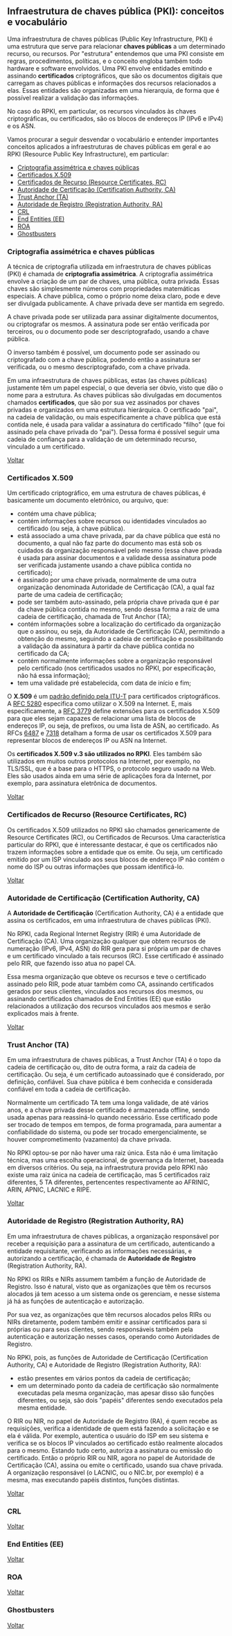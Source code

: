 ## Infraestrutura de chaves pública (PKI): conceitos e vocabulário

Uma infraestrutura de chaves públicas (Public Key Infrastructure, PKI) é uma estrutura que serve para relacionar **chaves públicas** a um determinado recurso, ou recursos. Por "estrutura" entendemos que uma PKI consiste em regras, procedimentos, políticas, e o conceito engloba também todo hardware e software envolvidos. Uma PKI envolve entidades emitindo e assinando **certificados** criptográficos, que são os documentos digitais que carregam as chaves públicas e informações dos recursos relacionados a elas. Essas entidades são organizadas em uma hierarquia, de forma que é possível realizar a validação das informações. 

No caso do RPKI, em particular, os recursos vinculados às chaves criptográficas, ou certificados, são os blocos de endereços IP (IPv6 e IPv4) e os ASN. 

Vamos procurar a seguir desvendar o vocabulário e entender importantes conceitos aplicados a infraestruturas de chaves públicas em geral e ao RPKI (Resource Public Key Infrastructure), em particular:

- [Criptografia assimétrica e chaves públicas](#criptografia-assimétrica-e-chaves-públicas)
- [Certificados X.509](#certificados-x-509)
- [Certificados de Recurso (Resource Certificates, RC)](#certificados-de-recurso-resource-certificates-rc)
- [Autoridade de Certificação (Certification Authority, CA)](#autoridade-de-certificação-certification-authority-ca)
- [Trust Anchor (TA)](#trust-anchor-ta)
- [Autoridade de Registro (Registration Authority, RA)](#autoridade-de-registro-registration-authority-ra)
- [CRL](#crl)
- [End Entities (EE)](#end-entities-ee)
- [ROA](#roa)
- [Ghostbusters](#ghostbusters)


### Criptografia assimétrica e chaves públicas

A técnica de criptografia utilizada em infraestrutura de chaves públicas (PKI) é chamada de **criptografia assimétrica**. A criptografia assimétrica envolve a criação de um par de chaves, uma pública, outra privada. Essas chaves são simplesmente números com propriedades matemáticas especiais. A chave pública, como o próprio nome deixa claro, pode e deve ser divulgada publicamente. A chave privada deve ser mantida em segredo. 

A chave privada pode ser utilizada para assinar digitalmente documentos, ou criptografar os mesmos. A assinatura pode ser então verificada por terceiros, ou o documento pode ser descriptografado, usando a chave pública. 

O inverso também é possível, um documento pode ser assinado ou criptografado com a chave pública, podendo então a assinatura ser verificada, ou o mesmo descriptografado, com a chave privada.

Em uma infraestrutura de chaves públicas, estas (as chaves públicas) justamente têm um papel especial, o que deveria ser óbvio, visto que dão o nome para a estrutura. As chaves públicas são divulgadas em documentos chamados **certificados**, que são por sua vez assinados por chaves privadas e organizados em uma estrutura hierárquica. O certificado "pai", na cadeia de validação, ou mais especificamente a chave pública que está contida nele, é usada para validar a assinatura do certificado "filho" (que foi assinado pela chave privada do "pai"). Dessa forma é possível seguir uma cadeia de confiança para a validação de um determinado recurso, vinculado a um certificado. 

[Voltar](#infraestrutura-de-chaves-pública-pki-conceitos-e-vocabulário)


### Certificados X.509

Um certificado criptográfico, em uma estrutura de chaves públicas, é basicamente um documento eletrônico, ou arquivo, que:

- contém uma chave pública;
- contém informações sobre recursos ou identidades vinculados ao certificado (ou seja, à chave pública).
- está associado a uma chave privada, par da chave pública que está no documento, a qual não faz parte do documento mas está sob os cuidados da organização responsável pelo mesmo (essa chave privada é usada para assinar documentos e a validade dessa assinatura pode ser verificada justamente usando a chave pública contida no certificado);
- é assinado por uma chave privada, normalmente de uma outra organização denominada Autoridade de Certificação (CA), a qual faz parte de uma cadeia de certificação;
- pode ser também auto-assinado, pela própria chave privada que é par da chave pública contida no mesmo, sendo dessa forma a raiz de uma cadeia de certificação, chamada de Trut Anchor (TA);
- contém informações sobre a localização do certificado da organização que o assinou, ou seja, da Autoridade de Certificação (CA), permitindo a obtenção do mesmo, seguindo a cadeia de certificação e possibilitando a validação da assinatura à partir da chave pública contida no certificado da CA;
- contém normalmente informações sobre a organização responsável pelo certificado (nos certificados usados no RPKI, por especificação, não há essa informação);
- tem uma validade pré estabelecida, com data de início e fim;

O **X.509** é um [padrão definido pela ITU-T](https://www.itu.int/ITU-T/recommendations/rec.aspx?rec=X.509) para certificados criptográficos. A [RFC 5280](https://tools.ietf.org/html/rfc5280) especifica como utilizar o X.509 na Internet. E, mais especificamente, a [RFC 3779](https://tools.ietf.org/html/rfc3779) define extensões para os certificados X.509 para que eles sejam capazes de relacionar uma lista de blocos de endereços IP, ou seja, de prefixos, ou uma lista de ASN, ao certificado. As RFCs [6487](https://tools.ietf.org/html/rfc6487) e [7318](https://tools.ietf.org/html/rfc7318) detalham a forma de usar os certificados X.509 para representar blocos de endereços IP ou ASN na Internet.

Os **certificados X.509 v.3 são utilizados no RPKI**. Eles também são utilizados em muitos outros protocolos na Internet, por exemplo, no TLS/SSL, que é a base para o HTTPS, o protocolo seguro usado na Web. Eles são usados ainda em uma série de aplicações fora da Internet, por exemplo, para assinatura eletrônica de documentos.

[Voltar](#infraestrutura-de-chaves-pública-pki-conceitos-e-vocabulário)


### Certificados de Recurso (Resource Certificates, RC)

Os certificados X.509 utilizados no RPKI são chamados genericamente de Resource Certificates (RC), ou Certificados de Recursos. Uma característica particular do RPKI, que é interessante destacar, é que os certificados não trazem informações sobre a entidade que os emite. Ou seja, um certificado emitido por um ISP vinculado aos seus blocos de endereço IP não contém o nome do ISP ou outras informações que possam identificá-lo. 

[Voltar](#infraestrutura-de-chaves-pública-pki-conceitos-e-vocabulário)


### Autoridade de Certificação (Certification Authority, CA)

A **Autoridade de Certificação** (Certification Authority, CA) é a entidade que assina os certificados, em uma infraestrutura de chaves públicas (PKI).

No RPKI, cada Regional Internet Registry (RIR) é uma Autoridade de Certificação (CA). Uma organização qualquer que obtem recursos de numeração (IPv6, IPv4, ASN) do RIR gera para si própria um par de chaves e um certificado vinculado a tais recursos (RC). Esse certificado é assinado pelo RIR, que fazendo isso atua no papel CA. 

Essa mesma organização que obteve os recursos e teve o certificado assinado pelo RIR, pode atuar também como CA, assinando certificados gerados por seus clientes, vinculados aos recursos dos mesmos, ou assinando certificados chamados de End Entities (EE) que estão relacionados a utilização dos recursos vinculados aos mesmos e serão explicados mais à frente.

[Voltar](#infraestrutura-de-chaves-pública-pki-conceitos-e-vocabulário)


### Trust Anchor (TA)

Em uma infraestrutura de chaves públicas, a Trust Anchor (TA) é o topo da cadeia de certificação ou, dito de outra forma, a raiz da cadeia de certificação. Ou seja, é um certificado autoassinado que é considerado, por definição, confiável. Sua chave pública é bem conhecida e considerada confiável em toda a cadeia de certificação. 

Normalmente um certificado TA tem uma longa validade, de até vários anos, e a chave privada desse certificado é armazenada offline, sendo usada apenas para reassiná-lo quando necessário. Esse certificado pode ser trocado de tempos em tempos, de forma programada, para aumentar a confiabilidade do sistema, ou pode ser trocado emergencialmente, se houver comprometimento (vazamento) da chave privada. 

No RPKI optou-se por não haver uma raiz única. Esta não é uma limitação técnica, mas uma escolha operacional, de governança da Internet, baseada em diversos critérios. Ou seja, na infraestrutura provida pelo RPKI não existe uma raiz única na cadeia de certificação, mas 5 certificados raiz diferentes, 5 TA diferentes, pertencentes respectivamente ao AFRINIC, ARIN, APNIC, LACNIC e RIPE. 

[Voltar](#infraestrutura-de-chaves-pública-pki-conceitos-e-vocabulário)


### Autoridade de Registro (Registration Authority, RA)

Em uma infraestrutura de chaves públicas, a organização responsável por receber a requisição para a assinatura de um certificado, autenticando a entidade requisitante, verificando as informações necessárias, e autorizando a certificação, é chamada de **Autoridade de Registro** (Registration Authority, RA).

No RPKI os RIRs e NIRs assumem também a função de Autoridade de Registro. Isso é natural, visto que as organizações que têm os recursos alocados já tem acesso a um sistema onde os gerenciam, e nesse sistema já há as funções de autenticação e autorização.

Por sua vez, as organizações que têm recursos alocados pelos RIRs ou NIRs diretamente, podem também emitir e assinar certificados para si próprias ou para seus clientes, sendo responsáveis também pela autenticação e autorização nesses casos, operando como Autoridades de Registro.

No RPKI, pois, as funções de Autoridade de Certificação (Certification Authority, CA) e Autoridade de Registro (Registration Authority, RA):
- estão presentes em vários pontos da cadeia de certificação;
- em um determinado ponto da cadeia de certificação são normalmente executadas pela mesma organização, mas apesar disso são funções diferentes, ou seja, são dois "papéis" diferentes sendo executados pela mesma entidade.

O RIR ou NIR, no papel de Autoridade de Registro (RA), é quem recebe as requisições, verifica a identidade de quem está fazendo a solicitação e se ela é válida. Por exemplo, autentica o usuário do ISP em seu sistema e verifica se os blocos IP vinculados ao certificado estão realmente alocados para o mesmo. Estando tudo certo, autoriza a assinatura ou emissão do certificado. Então o próprio RIR ou NIR, agora no papel de Autoridade de Certificação (CA), assina ou emite o certificado, usando sua chave privada. A organização responsável (o LACNIC, ou o NIC.br, por exemplo) é a mesma, mas executando papéis distintos, funções distintas.

[Voltar](#infraestrutura-de-chaves-pública-pki-conceitos-e-vocabulário)


### CRL

[Voltar](#infraestrutura-de-chaves-pública-pki-conceitos-e-vocabulário)


### End Entities (EE)

[Voltar](#infraestrutura-de-chaves-pública-pki-conceitos-e-vocabulário)


### ROA

[Voltar](#infraestrutura-de-chaves-pública-pki-conceitos-e-vocabulário)


### Ghostbusters

[Voltar](#infraestrutura-de-chaves-pública-pki-conceitos-e-vocabulário)




